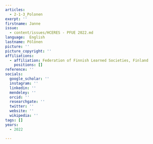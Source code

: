 ```yaml
---
articles:
  - 2-1-3_Polonen
exerpt: ''
firstname: Janne
issue:
  - content/issues/HCERES - PFUE 2022.md
language:  English
lastname: Pölönen
picture: ''
picture_copyright: ''
affiliations:
  - affiliation: Federation of Finnish Learned Societies, Finland
    positions: []
reference: ''
socials:
  google_scholar: ''
  instagram: ''
  linkedin: ''
  mendeley: ''
  orcid: ''
  researchgate: ''
  twitter: ''
  website: ''
  wikipedia: ''
tags: []
years:
  - 2022

---
```

